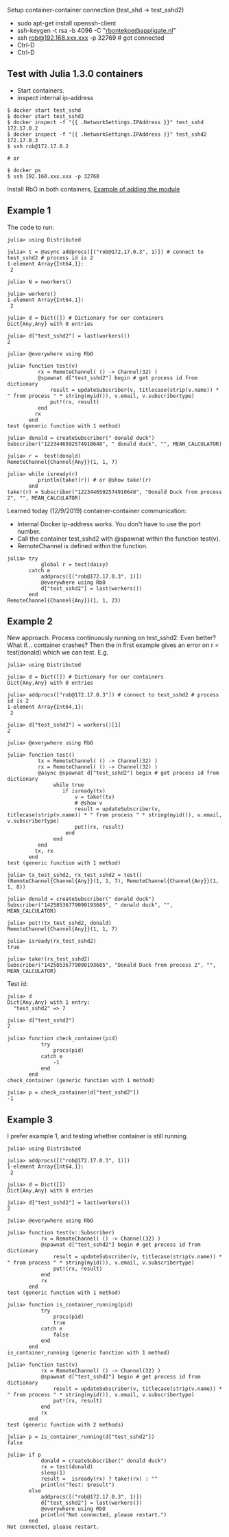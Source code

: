 

Setup container-container connection (test_shd -> test_sshd2)

- sudo apt-get install openssh-client
- ssh-keygen -t rsa -b 4096 -C "rbontekoe@appligate.nl"
- ssh rob@192.168.xxx.xxx -p 32769 # got connected
- Ctrl-D
- Ctrl-D


## Test with Julia 1.3.0 containers
- Start containers.
- inspect internal ip-address

```
$ docker start test_sshd
$ docker start test_sshd2
$ docker inspect -f "{{ .NetworkSettings.IPAddress }}" test_sshd
172.17.0.2
$ docker inspect -f "{{ .NetworkSettings.IPAddress }}" test_sshd2
172.17.0.3
$ ssh rob@172.17.0.2

# or

$ docker ps
$ ssh 192.168.xxx.xxx -p 32768
```

Install RbO in both containers, [Example of adding the module](https://www.appligate.nl/RbO.jl/module_a/#Example-of-adding-the-module-1)

## Example 1

The code to run:

```
julia> using Distributed

julia> t = @async addprocs([("rob@172.17.0.3", 1)]) # connect to test_sshd2 # process id is 2
1-element Array{Int64,1}:
 2

julia> N = nworkers()

julia> workers()
1-element Array{Int64,1}:
 2

julia> d = Dict([]) # Dictionary for our containers
Dict{Any,Any} with 0 entries

julia> d["test_sshd2"] = last(workers())
2

julia> @everywhere using RbO

julia> function test(v)
          rx = RemoteChannel( () -> Channel(32) )
          @spawnat d["test_sshd2"] begin # get process id from dictionary
              result = updateSubscriber(v, titlecase(strip(v.name)) * " from process " * string(myid()), v.email, v.subscribertype)
              put!(rx, result)
          end
         rx
       end
test (generic function with 1 method)

julia> donald = createSubscriber(" donald duck")
Subscriber("1223446592574910648", " donald duck", "", MEAN_CALCULATOR)

julia> r =  test(donald)
RemoteChannel{Channel{Any}}(1, 1, 7)

julia> while isready(r)
          println(take!(r)) # or @show take!(r)
       end
take!(r) = Subscriber("1223446592574910648", "Donald Duck from process 2", "", MEAN_CALCULATOR)
```
Learned today (12/9/2019) container-container communication:
- Internal Docker ip-address works. You don't have to use the port number.
- Call the container test_sshd2 with @spawnat within the function test(v).
- RemoteChannel is defined within the function.


```
julia> try
           global r = test(daisy)
       catch e
           addprocs([("rob@172.17.0.3", 1)])
           @everywhere using RbO
           d["test_sshd2"] = last(workers())
       end
RemoteChannel{Channel{Any}}(1, 1, 23)
```

## Example 2

New approach. Process continuously running on test_sshd2. Even better? What if... container crashes? Then the in first example gives an error on r = test(donald) which we can test. E.g.

```
julia> using Distributed

julia> d = Dict([]) # Dictionary for our containers
Dict{Any,Any} with 0 entries

julia> addprocs(["rob@172.17.0.3"]) # connect to test_sshd2 # process id is 2
1-element Array{Int64,1}:
 2

julia> d["test_sshd2"] = workers()[1]
2

julia> @everywhere using RbO

julia> function test()
          tx = RemoteChannel( () -> Channel(32) )
          rx = RemoteChannel( () -> Channel(32) )
          @async @spawnat d["test_sshd2"] begin # get process id from dictionary
               while true
                  if isready(tx)
                      v = take!(tx)
                      # @show v
                      result = updateSubscriber(v, titlecase(strip(v.name)) * " from process " * string(myid()), v.email, v.subscribertype)
                      put!(rx, result)
                   end
               end
          end
         tx, rx
       end
test (generic function with 1 method)

julia> tx_test_sshd2, rx_test_sshd2 = test()
(RemoteChannel{Channel{Any}}(1, 1, 7), RemoteChannel{Channel{Any}}(1, 1, 8))

julia> donald = createSubscriber(" donald duck")
Subscriber("14258536779090193685", " donald duck", "", MEAN_CALCULATOR)

julia> put!(tx_test_sshd2, donald)
RemoteChannel{Channel{Any}}(1, 1, 7)

julia> isready(rx_test_sshd2)
true

julia> take!(rx_test_sshd2)
Subscriber("14258536779090193685", "Donald Duck from process 2", "", MEAN_CALCULATOR)
```

Test id:

```
julia> d
Dict{Any,Any} with 1 entry:
  "test_sshd2" => 7

julia> d["test_sshd2"]
7

julia> function check_container(pid)
           try
               procs(pid)
           catch e
               -1
           end
       end
check_container (generic function with 1 method)

julia> p = check_container(d["test_sshd2"])
-1
```


## Example 3

I prefer example 1, and testing whether container is still running.

```
julia> using Distributed

julia> addprocs([("rob@172.17.0.3", 1)])
1-element Array{Int64,1}:
 2

julia> d = Dict([])
Dict{Any,Any} with 0 entries

julia> d["test_sshd2"] = last(workers())
2

julia> @everywhere using RbO

julia> function test(v::Subscriber)
           rx = RemoteChannel( () -> Channel(32) )
           @spawnat d["test_sshd2"] begin # get process id from dictionary
               result = updateSubscriber(v, titlecase(strip(v.name)) * " from process " * string(myid()), v.email, v.subscribertype)
               put!(rx, result)
           end
           rx
       end
test (generic function with 1 method)

julia> function is_container_running(pid)
           try
               procs(pid)
               true
           catch e
               false
           end
       end
is_container_running (generic function with 1 method)

julia> function test(v)
           rx = RemoteChannel( () -> Channel(32) )
           @spawnat d["test_sshd2"] begin # get process id from dictionary
               result = updateSubscriber(v, titlecase(strip(v.name)) * " from process " * string(myid()), v.email, v.subscribertype)
               put!(rx, result)
           end
           rx
       end
test (generic function with 2 methods)

julia> p = is_container_running(d["test_sshd2"])
false

julia> if p
           donald = createSubscriber(" donald duck")
           rx = test(donald)
           sleep(1)
           result =  isready(rx) ? take!(rx) : ""
           println("Test: $result")
       else
           addprocs([("rob@172.17.0.3", 1)])
           d["test_sshd2"] = last(workers())
           @everywhere using RbO
           println("Not connected, please restart.")
       end
Not connected, please restart.
```
